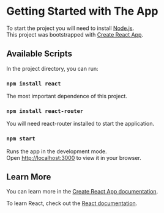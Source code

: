 # Getting Started with The App

To start the project you will need to install [Node.js](https://nodejs.org/en).\
This project was bootstrapped with [Create React App](https://github.com/facebook/create-react-app).

## Available Scripts

In the project directory, you can run:

### `npm install react`

The most important dependence of this project.

### `npm install react-router`

You will need react-router installed to start the application.

### `npm start`

Runs the app in the development mode.\
Open [http://localhost:3000](http://localhost:3000) to view it in your browser.

## Learn More

You can learn more in the [Create React App documentation](https://facebook.github.io/create-react-app/docs/getting-started).

To learn React, check out the [React documentation](https://reactjs.org/).

